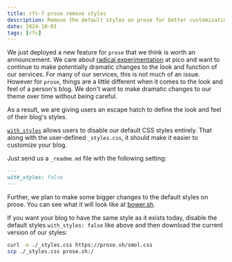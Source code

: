 ```yaml
---
title: rfc-7 prose remove styles
description: Remove the default styles on prose for better customization
date: 2024-10-01
tags: [rfc]
---
```


We just deployed a new feature for `prose` that we think is worth an
announcement. We care about [radical experimentation](/radical-experimentation)
at pico and want to continue to make potentially dramatic changes to the look
and function of our services. For many of our services, this is not much of an
issue. However for `prose`, things are a little different when it comes to the
look and feel of a person's blog. We don't want to make dramatic changes to our
theme over time without being careful.

As a result, we are giving users an escape hatch to define the look and feel of
their blog's styles.

[`with_styles`](https://pico.sh/prose#with-styles) allows users to disable our
default CSS styles entirely. That along with the user-defined `_styles.css`, it
should make it easier to customize your blog.

Just send us a `_readme.md` file with the following setting:

```md
---
with_styles: false
---
```

Further, we plan to make some bigger changes to the default styles on prose. You
can see what it will look like at [bower.sh](https://bower.sh).

If you want your blog to have the same style as it exists today, disable the
default styles `with_styles: false` like above and then download the current
version of our styles:

```bash
curl -o ./_styles.css https://prose.sh/smol.css
scp ./_styles.css prose.sh:/
```
